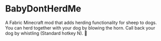 # BabyDontHerdMe
A Fabric Minecraft mod that adds herding functionality for sheep to dogs.
You can herd together with your dog by blowing the horn.
Call back your dog by whistling (Standard hotkey N).
🐑
